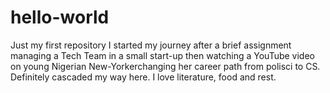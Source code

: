 # hello-world
Just my first repository
I started my journey after a brief assignment managing a Tech Team in a small start-up then watching a YouTube video on young Nigerian New-Yorkerchanging her career path from polisci to CS. Definitely cascaded my way here. I love literature, food and rest.
